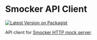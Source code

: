 # Smocker API Client

[![Latest Version on Packagist](https://img.shields.io/packagist/v/p7v/smocker-client.svg?style=flat)](https://packagist.org/packages/p7v/smocker-client)

API client for [Smocker HTTP mock server](https://smocker.dev).
